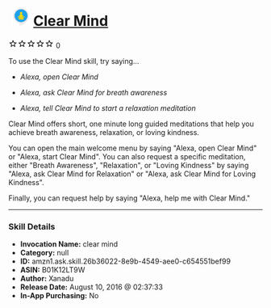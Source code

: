 # &nbsp;<img src="skill_icon" alt="Clear Mind icon" width="36"> [Clear Mind](http://alexa.amazon.com/#skills/amzn1.ask.skill.26b36022-8e9b-4549-aee0-c654551bef99)
![0 stars](../../images/ic_star_border_black_18dp_1x.png)![0 stars](../../images/ic_star_border_black_18dp_1x.png)![0 stars](../../images/ic_star_border_black_18dp_1x.png)![0 stars](../../images/ic_star_border_black_18dp_1x.png)![0 stars](../../images/ic_star_border_black_18dp_1x.png) 0

To use the Clear Mind skill, try saying...

* *Alexa, open Clear Mind*

* *Alexa, ask Clear Mind for breath awareness*

* *Alexa, tell Clear Mind to start a relaxation meditation*

Clear Mind offers short, one minute long guided meditations that help you achieve breath awareness, relaxation, or loving kindness. 

You can open the main welcome menu by saying "Alexa, open Clear Mind" or "Alexa, start Clear Mind". You can also request a specific meditation, either "Breath Awareness", "Relaxation", or "Loving Kindness" by saying "Alexa, ask Clear Mind for Relaxation" or "Alexa, ask Clear Mind for Loving Kindness".

Finally, you can request help by saying "Alexa, help me with Clear Mind."

***

### Skill Details

* **Invocation Name:** clear mind
* **Category:** null
* **ID:** amzn1.ask.skill.26b36022-8e9b-4549-aee0-c654551bef99
* **ASIN:** B01K12LT9W
* **Author:** Xanadu
* **Release Date:** August 10, 2016 @ 02:37:33
* **In-App Purchasing:** No
